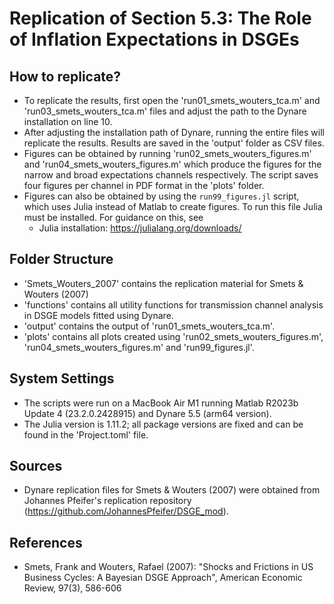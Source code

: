 # Replication of Section 5.3: The Role of Inflation Expectations in DSGEs
## How to replicate? 
- To replicate the results, first open the 'run01_smets_wouters_tca.m' and 'run03_smets_wouters_tca.m' files and adjust the path to the Dynare installation on line 10. 
- After adjusting the installation path of Dynare, running the entire files
  will replicate the results. Results are saved in the 'output' folder as 
  CSV files. 
- Figures can be obtained by running 'run02_smets_wouters_figures.m' and 'run04_smets_wouters_figures.m' which produce the figures for the narrow and broad expectations channels respectively. The script saves four figures per channel in PDF format in the 'plots' folder. 
- Figures can also be obtained by using the `run99_figures.jl` script, which uses Julia instead of Matlab to create figures. To run this file Julia must be installed. For guidance on this, see 
  - Julia installation: https://julialang.org/downloads/

## Folder Structure
- 'Smets_Wouters_2007' contains the replication material for Smets & Wouters (2007)
- 'functions' contains all utility functions for transmission channel 
  analysis in DSGE models fitted using Dynare.
- 'output' contains the output of 'run01_smets_wouters_tca.m'.
- 'plots' contains all plots created using 'run02_smets_wouters_figures.m', 'run04_smets_wouters_figures.m' and 'run99_figures.jl'.

## System Settings 
- The scripts were run on a MacBook Air M1 running Matlab R2023b 
  Update 4 (23.2.0.2428915) and Dynare 5.5 (arm64 version).
- The Julia version is 1.11.2; all package versions are fixed and can be found in the 'Project.toml' file. 
## Sources
- Dynare replication files for Smets & Wouters (2007) were obtained from Johannes Pfeifer's replication repository (https://github.com/JohannesPfeifer/DSGE_mod). 

## References
- Smets, Frank and Wouters, Rafael (2007): "Shocks and Frictions in US Business Cycles: A Bayesian DSGE Approach", American Economic Review, 97(3), 586-606

